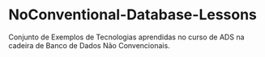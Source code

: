 # NoConventional-Database-Lessons
Conjunto de Exemplos de Tecnologias aprendidas no curso de ADS na cadeira de Banco de Dados Não Convencionais.
